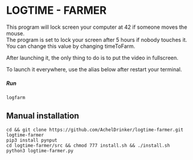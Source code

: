# LOGTIME - FARMER

This program will lock screen your computer at 42 if someone moves the mouse.  
The program is set to lock your screen after 5 hours if nobody touches it. You can change this value by changing timeToFarm.

After launching it, the only thing to do is to put the video in fullscreen.

To launch it everywhere, use the alias below after restart your terminal.

##### Run

```
logfarm
```

## Manual installation

```
cd && git clone https://github.com/AchelDrinker/logtime-farmer.git logtime-farmer
pip3 install pynput
cd logtime-farmer/src && chmod 777 install.sh && ./install.sh
python3 logtime-farmer.py
```

